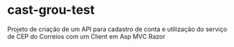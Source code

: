 # cast-grou-test
Projeto de criação de um API para cadastro de conta e utilização do serviço de CEP do Correios com um Client em Asp MVC Razor

